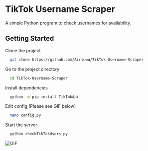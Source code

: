 
# TikTok Username Scraper

A simple Python program to check usernames for availability.



## Getting Started

Clone the project

```bash
  git clone https://github.com/Airiuwu/TikTok-Username-Scraper
```

Go to the project directory

```bash
  cd TikTok-Username-Scraper
```

Install dependencies

```bash
  python -m pip install TikTokApi
```

Edit config (Please see GIF below)

```bash
  nano config.py
```

Start the server

```bash
  python checkTikTokUsers.py
```

  
![GIF](https://i.imgur.com/xsJmjnU.gif)

